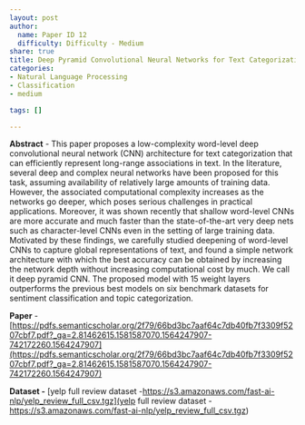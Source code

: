 ```yaml
---
layout: post
author:
  name: Paper ID 12
  difficulty: Difficulty - Medium
share: true
title: Deep Pyramid Convolutional Neural Networks for Text Categorization
categories:
- Natural Language Processing
- Classification
- medium

tags: []

---
```

**Abstract** - This paper proposes a low-complexity word-level deep convolutional neural network (CNN) architecture for text categorization that can efficiently represent long-range associations in text. In the literature, several deep and complex neural networks have been proposed for this task, assuming availability of relatively large amounts of training data. However, the associated computational complexity increases as the networks go deeper, which poses serious challenges in practical applications. Moreover, it was shown recently that shallow word-level CNNs are more accurate and much faster than the state-of-the-art very deep nets such as character-level CNNs even in the setting of large training data. Motivated by these findings, we carefully studied deepening of word-level CNNs to capture global representations of text, and found a simple network architecture with which the best accuracy can be obtained by increasing the network depth without increasing computational cost by much. We call it deep pyramid CNN. The proposed model with 15 weight layers outperforms the previous best models on six benchmark datasets for sentiment classification and topic categorization.

**Paper** - [https://pdfs.semanticscholar.org/2f79/66bd3bc7aaf64c7db40fb7f3309f5207cbf7.pdf?_ga=2.81462615.1581587070.1564247907-742172260.1564247907](https://pdfs.semanticscholar.org/2f79/66bd3bc7aaf64c7db40fb7f3309f5207cbf7.pdf?_ga=2.81462615.1581587070.1564247907-742172260.1564247907)

**Dataset -** [yelp full review dataset -https://s3.amazonaws.com/fast-ai-nlp/yelp_review_full_csv.tgz](yelp full review dataset -https://s3.amazonaws.com/fast-ai-nlp/yelp_review_full_csv.tgz)
    